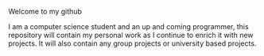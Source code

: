 Welcome to my github

I am a computer science student and an up and coming programmer, this repository will contain my personal work as I continue to enrich it with new projects. It will also contain any group projects or university based projects.
